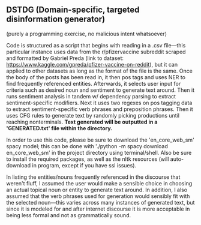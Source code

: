 ## DSTDG (Domain-specific, targeted disinformation generator)

(purely a programming exercise, no malicious intent whatsoever)

Code is structured as a script that begins with reading in a .csv file—this particular instance uses data from the r/pfizervaccine subreddit scraped and formatted by Gabriel Preda (link to dataset: https://www.kaggle.com/gpreda/pfizer-vaccine-on-reddit), but it can applied to other datasets as long as the format of the file is the same. Once the body of the posts has been read in, it then pos tags and uses NER to find frequently referenced entities. Afterwards, it selects user input for criteria such as desired noun and sentiment to generate text around. Then it runs sentiment analysis in tandem w/ dependency parsing to extract sentiment-specific modifiers. Next it uses two regexes on pos tagging data to extract sentiment-specific verb phrases and preposition phrases. Then it uses CFG rules to generate text by randomly picking productions until reaching nonterminals. **Text generated will be outputted in a 'GENERATED.txt' file within the directory.**

In order to use this code, please be sure to download the 'en_core_web_sm' spacy model; this can be done with './python -m spacy download en_core_web_sm' in the project directory  using terminal/shell. Also be sure to install the required packages, as well as the nltk resources (will auto-download in program, except if you have ssl issues).

In listing the entities/nouns frequently referenced in the discourse that weren't fluff, I assumed the user would make a sensible choice in choosing an actual topical noun or entity to generate text around. In addition, I also assumed that the verb phrases used for generation would sensibly fit with the selected noun—this varies across many instances of generated text, but since it is modeled for and after internet discourse it is more acceptable in being less formal and not as grammatically sound. 